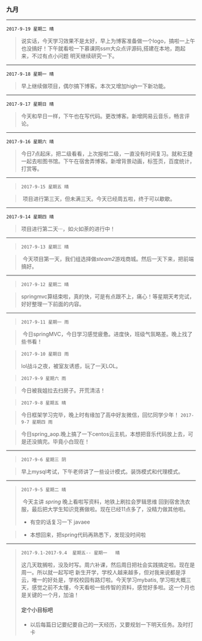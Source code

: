### 九月
---
`2017-9-19 星期二 晴`

> 说实话，今天学习效果不是太好，早上为博客准备做一个logo，搞啦一上午也没搞好！下午就看啦一下慕课网ssm大众点评源码,搭建在本地，跑起来，不过有点小问题
> 明天继续研究一下。
---
`2017-9-18 星期一 晴`

> 早上继续做项目，偶尔搞下博客。本次又增加high一下新功能。
--- 
`2017-9-17 星期日 晴`

> 今天和早日一样，下午也在写代码。更改博客。新增网易云音乐，畅言评论。
---
`2017-9-16 星期六 晴`

> 今日7点起床，把二级看看，上次报啦二级，一直没有时间复习。就和王捷一起去啦图书馆。下午在宿舍弄博客。新增背景动画，标签页，百度统计，打赏等。
---
> `2017-9-15 星期五 晴`

>  项目进行第三天，但未满三天。今天已经周五啦，终于可以歇歇。
---
 `2017-9-14 星期四 晴`
 
>  项目进行第二天···，如火如荼的进行中！
---

> `2017-9-13 星期三 晴`

>  今天项目第一天，我们组选择做*steam2*游戏商城。然后一天下来，把前端搞好。
---

> `2017-9-12 星期二 晴`

>  springmvc算结束啦，真的快，可是有点跟不上，痛心！等星期天考完试，好好整理一下前面的内容。
---
> `2017-9-11 星期一 雨`

>  今日springMVC，今日学习感觉疲惫。进度快，班级气氛略差。晚上找了些书看！


> `2017-9-10 星期日 雨`
> 
> lol战斗之夜，被室友诱惑，玩了一天LOL。


> `2017-9-9 星期六 雨`

> 今日被我姐拉去扫房子。开荒清洁！

> `2017-9-8 星期五 晴`

> 今日框架学习完毕，晚上时有缘加了高中好友微信，回忆同学少年！
> `2017-9-7 星期四 雨`

> 今日spring_aop.晚上搞了一下centos云主机，本想把音乐代码放上去，可是还没搞完。毕竟小白现在！
---
> `2017-9-6 星期三 阴`

> 早上mysql考试，下午老师讲了一些设计模式。装饰模式和代理模式。
---
> `2017-9-5 星期二 晴`
> 
>  今天主讲 _spring_ 晚上看啦写资料，地铁上刷拉会罗辑思维 回到宿舍洗衣服，最后把大学生知识竞赛做啦。现在已经11点多了，没精力做其他啦。
>  * 有空的话复习一下 javaee

>  - 本想回来，把spring代码再熟悉下，发现没时间啦
---

> `2017-9.1-2017-9.4  星期五-- 星期一   晴`
> 
> 这几天耽搁啦，没及时写。周六补课，然后周日把社会实践搞定啦。现在是周一。所以就一起写吧
> 新生开学，学校人越来越多，但对我来说都是浮云，唯一的好处是，学校校园有路灯啦。今天学习mybatis,
> 学习啦大概三天，感觉之前不太懂，今天看啦一些传智的资料，感觉好多啦。这一个月也是关键的一个月，加油！
> #### 定个小目标吧
> - 以后每篇日记要纪要自己的一天经历，又要规划一下明天任务。及时打卡
> 

